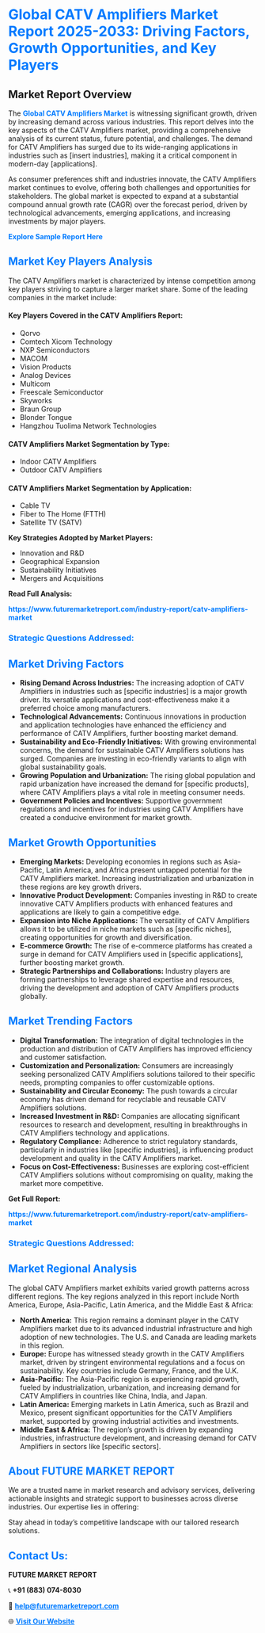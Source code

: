 <h1 style="color: #007BFF;">Global CATV Amplifiers Market Report 2025-2033: Driving Factors, Growth Opportunities, and Key Players</h1>

<section id="overview">
<h2>Market Report Overview</h2>
<p>The <a href="https://www.futuremarketreport.com/industry-report/catv-amplifiers-market" style="color: #007BFF; text-decoration: none;"><strong>Global CATV Amplifiers Market</strong></a> is witnessing significant growth, driven by increasing demand across various industries. This report delves into the key aspects of the CATV Amplifiers market, providing a comprehensive analysis of its current status, future potential, and challenges. The demand for CATV Amplifiers has surged due to its wide-ranging applications in industries such as [insert industries], making it a critical component in modern-day [applications].</p>
<p>As consumer preferences shift and industries innovate, the CATV Amplifiers market continues to evolve, offering both challenges and opportunities for stakeholders. The global market is expected to expand at a substantial compound annual growth rate (CAGR) over the forecast period, driven by technological advancements, emerging applications, and increasing investments by major players.</p>
</section>

<section id="overview">
<p><a href="https://www.futuremarketreport.com/request-sample/reportId=75442" style="color: #007BFF; text-decoration: none;"><strong>Explore Sample Report Here</strong></a></p>
</section>

<section id="key-players">
<h2 style="color: #007BFF;">Market Key Players Analysis</h2>
<p>The CATV Amplifiers market is characterized by intense competition among key players striving to capture a larger market share. Some of the leading companies in the market include:</p>
<h4>Key Players Covered in the CATV Amplifiers Report:</h4>
<ul><li>Qorvo</li><li>Comtech Xicom Technology</li><li>NXP Semiconductors</li><li>MACOM</li><li>Vision Products</li><li>Analog Devices</li><li>Multicom</li><li>Freescale Semiconductor</li><li>Skyworks</li><li>Braun Group</li><li>Blonder Tongue</li><li>Hangzhou Tuolima Network Technologies</li></ul>
<h4>CATV Amplifiers Market Segmentation by Type:</h4>
<ul><li>Indoor CATV Amplifiers</li><li>Outdoor CATV Amplifiers</li></ul>

<h4>CATV Amplifiers Market Segmentation by Application:</h4>
<ul><li>Cable TV</li><li>Fiber to The Home (FTTH)</li><li>Satellite TV (SATV)</li></ul>
<p><strong>Key Strategies Adopted by Market Players:</strong></p>
<ul>
<li>Innovation and R&D</li>
<li>Geographical Expansion</li>
<li>Sustainability Initiatives</li>
<li>Mergers and Acquisitions</li>
</ul>
</section>

<section>
<p><strong>Read Full Analysis: </strong></p><a href="https://www.futuremarketreport.com/industry-report/catv-amplifiers-market" style="color: #007BFF; text-decoration: none;"><strong>https://www.futuremarketreport.com/industry-report/catv-amplifiers-market</strong></a>
<h3 style="color: #007BFF;">Strategic Questions Addressed:</h3>
</section>

<section id="driving-factors">
<h2 style="color: #007BFF;">Market Driving Factors</h2>
<ul>
<li><strong>Rising Demand Across Industries:</strong> The increasing adoption of CATV Amplifiers in industries such as [specific industries] is a major growth driver. Its versatile applications and cost-effectiveness make it a preferred choice among manufacturers.</li>
<li><strong>Technological Advancements:</strong> Continuous innovations in production and application technologies have enhanced the efficiency and performance of CATV Amplifiers, further boosting market demand.</li>
<li><strong>Sustainability and Eco-Friendly Initiatives:</strong> With growing environmental concerns, the demand for sustainable CATV Amplifiers solutions has surged. Companies are investing in eco-friendly variants to align with global sustainability goals.</li>
<li><strong>Growing Population and Urbanization:</strong> The rising global population and rapid urbanization have increased the demand for [specific products], where CATV Amplifiers plays a vital role in meeting consumer needs.</li>
<li><strong>Government Policies and Incentives:</strong> Supportive government regulations and incentives for industries using CATV Amplifiers have created a conducive environment for market growth.</li>
</ul>
</section>

<section id="growth-opportunities">
<h2 style="color: #007BFF;">Market Growth Opportunities</h2>
<ul>
<li><strong>Emerging Markets:</strong> Developing economies in regions such as Asia-Pacific, Latin America, and Africa present untapped potential for the CATV Amplifiers market. Increasing industrialization and urbanization in these regions are key growth drivers.</li>
<li><strong>Innovative Product Development:</strong> Companies investing in R&D to create innovative CATV Amplifiers products with enhanced features and applications are likely to gain a competitive edge.</li>
<li><strong>Expansion into Niche Applications:</strong> The versatility of CATV Amplifiers allows it to be utilized in niche markets such as [specific niches], creating opportunities for growth and diversification.</li>
<li><strong>E-commerce Growth:</strong> The rise of e-commerce platforms has created a surge in demand for CATV Amplifiers used in [specific applications], further boosting market growth.</li>
<li><strong>Strategic Partnerships and Collaborations:</strong> Industry players are forming partnerships to leverage shared expertise and resources, driving the development and adoption of CATV Amplifiers products globally.</li>
</ul>
</section>

<section id="trending-factors">
<h2 style="color: #007BFF;">Market Trending Factors</h2>
<ul>
<li><strong>Digital Transformation:</strong> The integration of digital technologies in the production and distribution of CATV Amplifiers has improved efficiency and customer satisfaction.</li>
<li><strong>Customization and Personalization:</strong> Consumers are increasingly seeking personalized CATV Amplifiers solutions tailored to their specific needs, prompting companies to offer customizable options.</li>
<li><strong>Sustainability and Circular Economy:</strong> The push towards a circular economy has driven demand for recyclable and reusable CATV Amplifiers solutions.</li>
<li><strong>Increased Investment in R&D:</strong> Companies are allocating significant resources to research and development, resulting in breakthroughs in CATV Amplifiers technology and applications.</li>
<li><strong>Regulatory Compliance:</strong> Adherence to strict regulatory standards, particularly in industries like [specific industries], is influencing product development and quality in the CATV Amplifiers market.</li>
<li><strong>Focus on Cost-Effectiveness:</strong> Businesses are exploring cost-efficient CATV Amplifiers solutions without compromising on quality, making the market more competitive.</li>
</ul>
</section>

<section>
<p><strong>Get Full Report: </strong></p><a href="https://www.futuremarketreport.com/industry-report/catv-amplifiers-market" style="color: #007BFF; text-decoration: none;"><strong>https://www.futuremarketreport.com/industry-report/catv-amplifiers-market</strong></a>
<h3 style="color: #007BFF;">Strategic Questions Addressed:</h3>
</section>


<section id="regional-analysis">
<h2 style="color: #007BFF;">Market Regional Analysis</h2>
<p>The global CATV Amplifiers market exhibits varied growth patterns across different regions. The key regions analyzed in this report include North America, Europe, Asia-Pacific, Latin America, and the Middle East & Africa:</p>
<ul>
<li><strong>North America:</strong> This region remains a dominant player in the CATV Amplifiers market due to its advanced industrial infrastructure and high adoption of new technologies. The U.S. and Canada are leading markets in this region.</li>
<li><strong>Europe:</strong> Europe has witnessed steady growth in the CATV Amplifiers market, driven by stringent environmental regulations and a focus on sustainability. Key countries include Germany, France, and the U.K.</li>
<li><strong>Asia-Pacific:</strong> The Asia-Pacific region is experiencing rapid growth, fueled by industrialization, urbanization, and increasing demand for CATV Amplifiers in countries like China, India, and Japan.</li>
<li><strong>Latin America:</strong> Emerging markets in Latin America, such as Brazil and Mexico, present significant opportunities for the CATV Amplifiers market, supported by growing industrial activities and investments.</li>
<li><strong>Middle East & Africa:</strong> The region’s growth is driven by expanding industries, infrastructure development, and increasing demand for CATV Amplifiers in sectors like [specific sectors].</li>
</ul>
</section>

<footer>
<h2 style="color: #007BFF;">About FUTURE MARKET REPORT</h2>
<p>We are a trusted name in market research and advisory services, delivering actionable insights and strategic support to businesses across diverse industries. Our expertise lies in offering:</p>

<p>Stay ahead in today’s competitive landscape with our tailored research solutions.</p>

<h2 style="color: #007BFF;">Contact Us:</h2>
<p><strong>FUTURE MARKET REPORT</strong></p>
<p>📞 <strong>+91 (883) 074-8030</strong></p>
<p>📧 <strong><a href="mailto:help@futuremarketreport.com" style="color: #007BFF;">help@futuremarketreport.com</a></strong></p>
<p>🌐 <strong><a href="https://www.futuremarketreport.com/" style="color: #007BFF;">Visit Our Website</a></strong></p>
</footer>